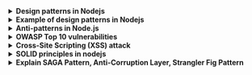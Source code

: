 <details>
<summary>
<b>Design patterns in Nodejs</b>
</summary>
Node.js applications often use several design patterns to promote code reuse, maintainability, and robustness. Here are some of the key design patterns used in Node.js:

1. **Singleton Pattern**: This pattern restricts the number of instantiations of a "class" to one. Creating singletons in Node.js is straightforward, as `require` is there to help you.

2. **Observer Pattern**: An object maintains a list of dependents/observers and notifies them automatically on state changes. To implement the observer pattern, `EventEmitter` comes to the rescue.

3. **Factory Pattern**: This is a creational pattern that doesn't require us to use a constructor but provides a generic interface for creating objects. This pattern can be really useful when the creation process is complex.

4. **Dependency Injection Pattern**: This is a software design pattern in which one or more dependencies (or services) are injected, or passed by reference, into a dependent object.

5. **Middleware Pattern**: In Node.js, middleware is the design pattern that allows a developer to add functionalities in the request/response processing pipelines of the application.

6. **Immediately Invoked Function Expressions (IIFE)**: The first pattern we'll explore is one that allows you to define and call a function at the same time.

7. **Builder Pattern**: This pattern allows a client object to construct a complex object by specifying only its type and content.

8. **Prototype Pattern**: This pattern is used when the type of objects to create is determined by a prototypical instance, which is cloned to produce new objects.

9. **Chain of Responsibility Pattern**: This pattern decouples the sender and receiver of a request based on the type of request.

These patterns help in structuring the code in a way that promotes reusability, flexibility, and efficiency. They also make the code easier to understand and maintain..

(1) Fundamental Node.js Design Patterns - RisingStack Engineering. https://blog.risingstack.com/fundamental-node-js-design-patterns/.

(2) A guide to Node.js design patterns - LogRocket Blog. https://blog.logrocket.com/guide-node-js-design-patterns/.

(3) The 4 Creational Design Patterns in Node.js That You Should Know. https://betterprogramming.pub/the-4-creational-design-patterns-in-node-js-that-you-should-know-cfb7ed77a84e.

(4) Design Patterns in Node.js - Medium. https://medium.com/@techsuneel99/design-patterns-in-node-js-31211904903e.

(5) Design Patterns in Node.js. Introduction | by Ben Mishali | Medium. https://medium.com/@ben.dev.io/design-patterns-in-node-js-227673162879.

</details>

<details>
<summary>
<b>Example of design patterns in Nodejs</b>
</summary>

Here are examples of the design patterns:

1. **Singleton Pattern**:
In Node.js, modules are cached after the first time they are loaded. This means that every call to `require('foo')` will get exactly the same object returned, if it would resolve to the same file. This feature can be used to implement singleton pattern in Node.js.

```javascript
// Singleton.js
class Singleton {
  constructor() {
    this.message = 'I am an instance';
  }
}

module.exports = new Singleton();
```

2. **Observer Pattern**:
The observer pattern can be implemented in Node.js using the EventEmitter class.

```javascript
const EventEmitter = require('events');

class MyEmitter extends EventEmitter {}

const myEmitter = new MyEmitter();
myEmitter.on('event', () => {
  console.log('an event occurred!');
});

myEmitter.emit('event');
```

3. **Factory Pattern**:
The factory pattern can be implemented in Node.js as follows:

```javascript
class Car {
  constructor(name) {
    this.name = name + '-' + Math.random().toString(36).substring(2, 15);
  }

  showInfo() {
    console.log(`I'm ${this.name}`);
  }
}

class CarFactory {
  create(type) {
    switch (type) {
      case 'Audi':
        return new Car('Audi');
      case 'BMW':
        return new Car('BMW');
      case 'Mercedes':
        return new Car('Mercedes');
      default:
        console.log('Unknown Car type...');
    }
  }
}

module.exports = new CarFactory();
```

4. **Dependency Injection Pattern**:
The dependency injection pattern can be implemented in Node.js as follows:

```javascript
class UserService {
  constructor(userRepo) {
    this.userRepo = userRepo;
  }

  getUserData() {
    this.userRepo.getAll();
  }
}

class UserController {
  constructor(userService) {
    this.userService = userService;
  }

  getUserData() {
    this.userService.getUserData();
  }
}
```

5. **Middleware Pattern**:
The middleware pattern can be implemented in Node.js using Express.js.

```javascript
const express = require('express');
const app = express();

app.use((req, res, next) => {
  console.log('Time:', Date.now());
  next();
});
```

6. **IIFE Pattern**:
The IIFE (Immediately Invoked Function Expression) pattern can be implemented in Node.js as follows:

```javascript
(function() {
  console.log('This is an IIFE');
})();
```

7. **Builder Pattern**:
The builder pattern can be implemented in Node.js as follows:

```javascript
class HouseBuilder {
  constructor(address) {
    this.address = address;
  }

  setFloor(floor) {
    this.floor = floor;
    return this;
  }

  makeParking() {
    this.parking = true;
    return this;
  }

  makeGarden() {
    this.garden = true;
    return this;
  }

  build() {
    return new House(this);
  }
}

class House {
  constructor(builder) {
    this.address = builder.address;
    this.floor = builder.floor;
    this.parking = builder.parking;
    this.garden = builder.garden;
  }
}

const myHouse = new HouseBuilder('John Street 14').setFloor(4).makeParking().makeGarden().build();
```

8. **Prototype Pattern**:
The prototype pattern can be implemented in Node.js as follows:

```javascript
function Prototype() {
  this.greeting = 'Hello World';
}

Prototype.prototype.greet = function() {
  console.log(this.greeting);
}

Prototype.prototype.clone = function() {
  var clone = Object.create(Object.getPrototypeOf(this));
  var keys = Object.getOwnPropertyNames(this);
  for (var i = 0; i < keys.length; i++) {
    Object.defineProperty(clone, keys[i], Object.getOwnPropertyDescriptor(this, keys[i]));
  }
  return clone;
}

const object = new Prototype();
object.greet();

const cloned = object.clone();
cloned.greeting = 'Hi there!';
cloned.greet();
```

9. **Chain of Responsibility Pattern**:
The chain of responsibility pattern can be implemented in Node.js as follows:

```javascript
class Request {
  constructor(amount) {
    this.amount = amount;
  }

  get(bill) {
    const count = Math.floor(this.amount / bill);
    this.amount -= count * bill;
    console.log(`Dispense ${count} $${bill} bills`);
    return this;
  }
}

const request = new Request(378);
request.get(100).get(50).get(20).get(10).get(5).get(1);
```

Please note that these are just simple examples and real-world use cases may require more complex and robust implementations. Also, it's important to choose the right pattern based on the specific needs of your project.

</details>

<details>
<summary>
<b>Anti-patterns in Node.js</b>
</summary>

Anti-patterns are practices that seem helpful initially but can lead to less-than-optimal results or even problems in the long run. Here are some anti-patterns in Node.js:

1. **Callback Hell**: This is a situation where callbacks are nested within callbacks, making the code hard to read and maintain. It's recommended to use Promises or async/await to avoid this.

2. **Blocking the Event Loop**: Node.js is single-threaded, which means blocking the event loop will cause the application to become unresponsive. Avoid synchronous functions and use non-blocking code.

3. **Ignoring Errors**: Not handling errors properly can lead to unexpected application behavior. Always handle errors in callbacks, promises, and try/catch blocks.

4. **Using the Wrong Declaration for Variables**: There are different ways to declare variables in JavaScript: `var`, `let`, and `const`. Using `var` can lead to unexpected behavior due to its function scope. It's recommended to use `let` and `const` as they are block-scoped.

5. **Memory Leaks**: These occur when memory that is no longer needed is not released. They can cause the Node.js process to consume more memory over time and eventually crash.

6. **Not Using Tools for Quality Assurance**: Tools like linters, type checkers, and test suites can catch errors before they make it into production.

7. **Reinventing the Wheel**: Before writing a new utility function or library, check if there's an existing, well-maintained module in the npm registry that meets your needs.

Remember, understanding these anti-patterns and avoiding them can lead to more efficient, maintainable, and robust Node.js applications.
</details>

<details>
<summary>
<b>OWASP Top 10 vulnerabilities</b>
</summary>

Brief explanation of each of the OWASP Top 10 vulnerabilities:

1. **A01:2021-Broken Access Control**: This refers to a situation in which a web application does not properly enforce restrictions on what authenticated users are allowed to do.
2. **A02:2021-Cryptographic Failures**: This failure is responsible for the exposure/leaking of data of critical and sensitive nature to ill-intended resources/people.
3. **A03:2021-Injection**: Injection refers to a class of security vulnerabilities that occur when an attacker can manipulate or inject malicious data into an application's inputs, causing the application to execute unintended and potentially harmful commands[^20^].
4. **A04:2021-Insecure Design**: Insecure design is the lack of security controls being integrated into the application throughout the development cycle.
5. **A05:2021-Security Misconfiguration**: Security misconfiguration vulnerabilities occur when a web application component is susceptible to attack due to a misconfiguration or insecure configuration option.
6. **A06:2021-Vulnerable and Outdated Components**: Vulnerable and outdated components refer to third-party libraries or frameworks used in web applications that have known vulnerabilities or are no longer supported by their developers.
7. **A07:2021-Identification and Authentication Failures**: This term bundles in a number of existing items like cryptography failures, session fixation, default login credentials, and brute-forcing access.
8. **A08:2021-Software and Data Integrity Failures**: Software and data integrity failures occur when an attacker can modify or delete data in an unauthorized manner.
9. **A09:2021-Security Logging and Monitoring Failures**: Security logging and monitoring failures refer to the shortcomings in an application's ability to log security-relevant events and to effectively monitor those logs for suspicious or malicious activity.
10. **A10:2021-Server-Side Request Forgery (SSRF)**: SSRF flaws occur whenever a web application is fetching a remote resource without validating the user-supplied URL.

Each of these vulnerabilities represents a significant risk to web applications, and understanding them is crucial for maintaining secure systems.
</details>

<details>
<summary>
<b>Cross-Site Scripting (XSS) attack</b>
</summary>

Cross-Site Scripting (XSS) is a type of security vulnerability that occurs in web applications. It allows an attacker to inject malicious scripts into web pages viewed by other users. These scripts are executed by the victim's browser, thinking it's from a trusted source.

XSS attacks can be categorized into three types:

1. **Reflected XSS**: The malicious script is part of the URL requested by the victim's browser. The web server includes this script in its response to the browser.
2. **Stored XSS**: The malicious script is permanently stored on the target server. When a victim requests a page from the server, the script is served along with the rest of the site content.
3. **DOM-based XSS**: The vulnerability is in the client-side code rather than the server-side code. The attack payload is executed as a result of modifying the DOM in the victim's browser.

The consequences of an XSS attack can range from account compromise, privilege escalation, and data theft, to delivering malware to the victim. To prevent XSS attacks, it's important to sanitize user inputs and encode or validate outputs. It's also recommended to use HTTP-only cookies and implement Content Security Policy (CSP).
</details>

<details>
<summary>
<b>SOLID principles in nodejs</b>
</summary>

SOLID is an acronym for five principles that help developers design more maintainable and scalable software. Here's how they can be applied in Node.js:

1. **Single Responsibility Principle (SRP)**: A class or module should have one, and only one, reason to change. This means a class or module should only have one job or responsibility.

2. **Open/Closed Principle (OCP)**: Software entities (classes, modules, functions, etc.) should be open for extension, but closed for modification. This means you should be able to add new functionality without changing existing code.

3. **Liskov Substitution Principle (LSP)**: Subtypes must be substitutable for their base types. This means that if a program is using a base class, it should be able to use any of its subclasses without the program knowing.

4. **Interface Segregation Principle (ISP)**: Clients should not be forced to depend on interfaces they do not use. This means that a class should not have to implement methods it doesn't use.

5. **Dependency Inversion Principle (DIP)**: High-level modules should not depend on low-level modules. Both should depend on abstractions. This means that you should depend on abstractions, not on concrete implementations.

These principles can guide you in designing your Node.js applications to be more understandable, flexible, and maintainable.
</details>

<details>
<summary>
<b>Explain SAGA Pattern, Anti-Corruption Layer, Strangler Fig Pattern</b>
</summary>

Here's a brief explanation of each pattern:

1. **SAGA Pattern**: This is a design pattern used to manage and maintain data consistency across multiple microservices. It involves a sequence of local transactions where each transaction is executed by a single service, and the state changes are broadcasted to other services involved in the Saga. If a local transaction fails, the saga executes a series of compensating transactions that undo the changes that were made by the preceding local transactions.

2. **Anti-Corruption Layer (ACL)**: This pattern acts as a mediation layer that translates domain model semantics from one system to another system. It's used when different subsystems don't share the same semantics. This layer translates requests that one subsystem makes to the other subsystem. It ensures that an application's design is not limited by dependencies on outside subsystems.

3. **Strangler Fig Pattern**: This pattern is used for incrementally migrating a legacy system by gradually replacing specific pieces of functionality with new applications and services. As features from the legacy system are replaced, the new system eventually replaces all of the old system's features, strangling the old system and allowing you to decommission it.

</details>
